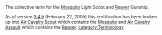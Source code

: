The collective term for the [Mosquito](Mosquito.md) Light Scout
and [Reaver](Reaver.md) Gunship.

As of version [3.4.5](3.md.4.5) (February 22, 2005) this
certification has been broken up into [Air Cavalry
Scout](Air_Cavalry_Scout.md) which contains the
[Mosquito](Mosquito.md) and [Air Cavalry
Assault](Air_Cavalry_Assault.md) which contains the
[Reaver](Reaver.md).
[category:Terminology](category:Terminology.md)
